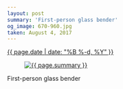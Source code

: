 ```yaml
---
layout: post
summary: 'First-person glass bender'
og_image: 670-960.jpg
taken: August 4, 2017
---
```


<div class="post">
 <time>
  <a href="/670">
   {{ page.date | date: "%B %-d, %Y" }}
  </a>
 </time>
 <a href="/670">
  <figure data-taken="8/4/2017">
   <img alt="{{ page.summary }}" sizes="(min-width: 700px) 50vw, calc(100vw - 2rem)" src="{{ site.assets_url }}/670-480.jpg" srcset="{{ site.assets_url }}/670-240.jpg 240w, {{ site.assets_url }}/670-480.jpg 480w, {{ site.assets_url }}/670-720.jpg 720w, {{ site.assets_url }}/670-960.jpg 960w"/>
  </figure>
 </a>
 <span>
  First-person glass bender
 </span>
</div>

